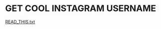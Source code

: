 # GET COOL INSTAGRAM USERNAME
[READ_THIS.txt](https://github.com/the-computer-mayor/GICU/blob/main/READ_THIS.txt "READ_THIS.txt")
